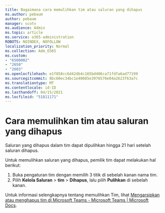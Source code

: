 ```yaml
---
title: Bagaimana cara memulihkan tim atau saluran yang dihapus
ms.author: pebaum
author: pebaum
manager: scotv
ms.audience: Admin
ms.topic: article
ms.service: o365-administration
ROBOTS: NOINDEX, NOFOLLOW
localization_priority: Normal
ms.collection: Adm_O365
ms.custom:
- "6500002"
- "2650"
- "2603"
ms.openlocfilehash: e1f858cc6d42db4c165bd406ca71fdfa6ad77199
ms.sourcegitcommit: 8bc60ec34bc1e40685e3976576e04a2623f63a7c
ms.translationtype: MT
ms.contentlocale: id-ID
ms.lasthandoff: 04/15/2021
ms.locfileid: "51811171"
---
```

# <a name="how-to-restore-a-deleted-team-or-channel"></a>Cara memulihkan tim atau saluran yang dihapus

Saluran yang dihapus dalam tim dapat dipulihkan hingga 21 hari setelah saluran dihapus.

Untuk memulihkan saluran yang dihapus, pemilik tim dapat melakukan hal berikut:

1. Buka pengaturan tim dengan memilih 3 titik di sebelah kanan nama tim.
2. Pilih **Kelola Saluran**  >  **tim**  >  **Dihapus**, lalu pilih **Pulihkan** di sebelah kanan.

Untuk informasi selengkapnya tentang memulihkan Tim, lihat [Mengarsipkan atau menghapus tim di Microsoft Teams - Microsoft Teams | Microsoft Docs](https://docs.microsoft.com/microsoftteams/archive-or-delete-a-team#restore-a-deleted-team).
